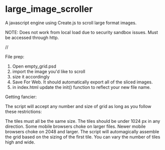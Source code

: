 large_image_scroller
====================

A javascript engine using Create.js to scroll large format images.

NOTE: Does not work from local load due to security sandbox issues. Must be accessed through http.

//

File prep:

1. Open empty_grid.psd
2. import the image you'd like to scroll
3. size it accordingly
4. Save For Web. It should automatically export all of the sliced images.
5. in index.html update the init() function to reflect your new file name.

Getting fancier:

The script will accept any number and size of grid as long as you follow these restrictions:

The tiles must all be the same size.
The tiles should be under 1024 px in any direction. Some mobile browsers choke on larger files. Newer mobile browsers choke on 2048 and larger.
The script will automagically assemble the grid based on the sizing of the first tile.
You can vary the number of tiles high and wide.
